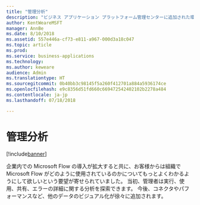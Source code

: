 ```yaml
---
title: "管理分析"
description: "ビジネス アプリケーション プラットフォーム管理センターに追加された環境全体およびテナント全体の分析。"
author: KentWeareMSFT
manager: AnnBe
ms.date: 8/10/2018
ms.assetid: 557e446a-cf73-e811-a967-000d3a18c047
ms.topic: article
ms.prod: 
ms.service: business-applications
ms.technology: 
ms.author: keweare
audience: Admin
ms.translationtype: HT
ms.sourcegitcommit: 0b40bb3c98145f5a260f412701a884a5936174ce
ms.openlocfilehash: e9c8356d51fd660c669472542402102b2278a484
ms.contentlocale: ja-jp
ms.lasthandoff: 07/18/2018

---
```

# <a name="admin-analytics"></a>管理分析


[!include[banner](../../includes/banner.md)]

企業内での Microsoft Flow の導入が拡大すると共に、お客様からは組織で Microsoft Flow がどのように使用されているのかについてもっとよくわかるようにして欲しいという要望が寄せられていました。 当初、管理者は実行、使用、共有、エラーの詳細に関する分析を探索できます。 今後、コネクタやパフォーマンスなど、他のデータのビジュアル化が徐々に追加されます。

